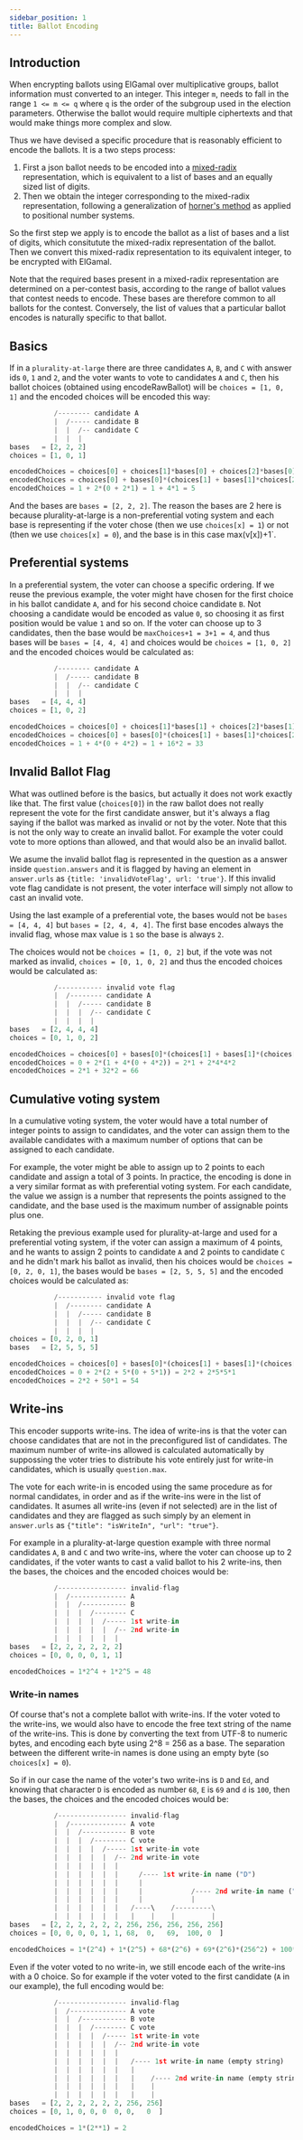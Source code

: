 ```yaml
---
sidebar_position: 1
title: Ballot Encoding
---
```


## Introduction

When encrypting ballots using ElGamal over multiplicative groups, ballot information must converted to an integer. This integer `m`, needs to fall
in the range `1 <= m <= q` where `q` is the order of the subgroup used in the election parameters. Otherwise the ballot would require 
multiple ciphertexts and that would make things more complex and slow.

Thus we have devised a specific procedure that is reasonably efficient to encode
the ballots. It is a two steps process:
1. First a json ballot needs to be encoded into a [mixed-radix](https://en.wikipedia.org/wiki/Mixed_radix) representation, which is equivalent to a list of bases and  an equally sized list of digits.
2. Then we obtain the integer corresponding to the mixed-radix representation, following a generalization of [horner's method](https://en.wikipedia.org/wiki/Horner%27s_method) as applied to positional number systems.
 
So the first step we apply is to encode the ballot as a list of bases and a
list of digits, which consitutute the mixed-radix representation of the ballot. Then we convert this mixed-radix representation to its equivalent integer, to be encrypted with ElGamal.

Note that the required bases present in a mixed-radix representation are determined on a per-contest basis, according to the range of ballot values that contest needs to encode. These bases are therefore common to all ballots for the contest. Conversely, the list of values that a particular ballot encodes is naturally specific to that ballot.

## Basics

If in a `plurality-at-large` there are three candidates `A`, `B`,
and `C` with answer ids `0`, `1` and `2`, and the voter wants to
vote to candidates `A` and `C`, then his ballot choices (obtained
using encodeRawBallot) will be  `choices = [1, 0, 1]` and the encoded
choices will be encoded this way:

```python
           /-------- candidate A
           |  /----- candidate B
           |  |  /-- candidate C
           |  |  |
bases   = [2, 2, 2]
choices = [1, 0, 1]

encodedChoices = choices[0] + choices[1]*bases[0] + choices[2]*bases[0]*bases[1]
encodedChoices = choices[0] + bases[0]*(choices[1] + bases[1]*choices[2])
encodedChoices = 1 + 2*(0 + 2*1) = 1 + 4*1 = 5
```

And the bases are `bases = [2, 2, 2]`. The reason the bases are 2 here
is because plurality-at-large is a non-preferential voting system
and each base is representing if the voter chose (then we use
`choices[x] = 1`) or not (then we use `choices[x] = 0`), and the base is in
this case max(v[x])+1`.

## Preferential systems

In a preferential system, the voter can choose a specific ordering.
If we reuse the previous example, the voter might have chosen for
the first choice in his ballot candidate `A`, and for his second
choice candidate `B`. Not choosing a candidate would be encoded as
value `0`, so choosing it as first position would be value `1` and
so on. If the voter can choose up to 3 candidates, then the base
would be `maxChoices+1 = 3+1 = 4`, and thus bases will be
`bases = [4, 4, 4]` and choices would be `choices = [1, 0, 2]` and the
encoded choices would be calculated as:

```python
           /-------- candidate A
           |  /----- candidate B
           |  |  /-- candidate C
           |  |  |
bases   = [4, 4, 4]
choices = [1, 0, 2]

encodedChoices = choices[0] + choices[1]*bases[1] + choices[2]*bases[1]*bases[2]
encodedChoices = choices[0] + bases[0]*(choices[1] + bases[1]*choices[2])
encodedChoices = 1 + 4*(0 + 4*2) = 1 + 16*2 = 33
```

## Invalid Ballot Flag

What was outlined before is the basics, but actually it does not
work exactly like that. The first value (`choices[0]`) in the raw 
ballot does not really represent the vote for the first candidate 
answer, but it's always a flag saying if the ballot was marked as 
invalid or not by the voter. Note that this is not the only way to
create an invalid ballot. For example the voter could vote to more
options than allowed, and that would also be an invalid ballot.

We asume the invalid ballot flag is represented in the question
as a answer inside `question.answers` and it is flagged by having
an element in `answer.urls` as
`{title: 'invalidVoteFlag', url: 'true'}`. If this invalid vote
flag candidate is not present, the voter interface will simply not
allow to cast an invalid vote.

Using the last example of a preferential vote, the bases would not
be `bases = [4, 4, 4]` but `bases = [2, 4, 4, 4]`. The first base 
encodes always the invalid flag, whose max value is `1` so the base 
is always `2`.

The choices would not be `choices = [1, 0, 2]` but, if the vote was
not marked as invalid, `choices = [0, 1, 0, 2]` and thus the encoded
choices would be calculated as:

```python
           /----------- invalid vote flag
           |  /-------- candidate A
           |  |  /----- candidate B
           |  |  |  /-- candidate C
           |  |  |  |
bases   = [2, 4, 4, 4]
choices = [0, 1, 0, 2]

encodedChoices = choices[0] + bases[0]*(choices[1] + bases[1]*(choices[2] + bases[2]*choices[3])
encodedChoices = 0 + 2*(1 + 4*(0 + 4*2)) = 2*1 + 2*4*4*2
encodedChoices = 2*1 + 32*2 = 66
```

## Cumulative voting system

In a cumulative voting system, the voter would have a total number
of integer points to assign to candidates, and the voter can assign
them to the available candidates with a maximum number of options
that can be assigned to each candidate.

For example, the voter might be able to assign up to 2 points to
each candidate and assign a total of 3 points. In practice, the
encoding is done in a very similar format as with preferential
voting system. For each candidate, the value we assign is a number
that represents the points assigned to the candidate, and the base
used is the maximum number of assignable points plus one.

Retaking the previous example used for plurality-at-large and used
for a preferential voting system, if the voter can assign a
maximum of 4 points, and he wants to assign 2 points to candidate
`A` and 2 points to candidate `C` and he didn't mark his ballot
as invalid, then his choices would be `choices = [0, 2, 0, 1]`, 
the bases would be `bases = [2, 5, 5, 5]` and the encoded choices 
would be calculated as:

```python
           /----------- invalid vote flag
           |  /-------- candidate A
           |  |  /----- candidate B
           |  |  |  /-- candidate C
           |  |  |  |
choices = [0, 2, 0, 1]
bases   = [2, 5, 5, 5]

encodedChoices = choices[0] + bases[0]*(choices[1] + bases[1]*(choices[2] + bases[2]*choices[3])
encodedChoices = 0 + 2*(2 + 5*(0 + 5*1)) = 2*2 + 2*5*5*1
encodedChoices = 2*2 + 50*1 = 54
```

## Write-ins

This encoder supports write-ins. The idea of write-ins is that the
voter can choose candidates that are not in the preconfigured list
of candidates. The maximum number of write-ins allowed is
calculated automatically by suppossing the voter tries to
distribute his vote entirely just for write-in candidates, which
is usually `question.max`.

The vote for each write-in is encoded using the same procedure as
for normal candidates, in order and as if the write-ins were in
the list of candidates. It asumes all write-ins (even if not
selected) are in the list of candidates and they are flagged as
such simply by an element in `answer.urls` as
`{"title": "isWriteIn", "url": "true"}`.

For example in a plurality-at-large question example with three
normal candidates `A`, `B` and `C` and two write-ins, where the
voter can choose up to 2 candidates, if the voter wants to cast 
a valid ballot to his 2 write-ins, then the bases, the choices 
and the encoded choices would be:

```python
           /----------------- invalid-flag
           |  /-------------- A
           |  |  /----------- B
           |  |  |  /-------- C
           |  |  |  |  /----- 1st write-in
           |  |  |  |  |  /-- 2nd write-in
           |  |  |  |  |  |
bases   = [2, 2, 2, 2, 2, 2]
choices = [0, 0, 0, 0, 1, 1]

encodedChoices = 1*2^4 + 1*2^5 = 48
```

### Write-in names

Of course that's not a complete ballot with write-ins. If the voter
voted to the write-ins, we would also have to encode the free text
string of the name of the write-ins. This is done by converting the
text from UTF-8 to numeric bytes, and encoding each byte using
2^8 = 256 as a base. The separation between the different write-in
names is done using an empty byte (so `choices[x] = 0`).

So if in our case the name of the voter's two write-ins is `D` and
`Ed`, and knowing that character `D` is encoded as number `68`, `E`
is `69` and `d` is `100`, then the bases, the choices and the 
encoded choices would be:

```python
           /----------------- invalid-flag
           |  /-------------- A vote
           |  |  /----------- B vote
           |  |  |  /-------- C vote
           |  |  |  |  /----- 1st write-in vote
           |  |  |  |  |  /-- 2nd write-in vote
           |  |  |  |  |  |
           |  |  |  |  |  |     /---- 1st write-in name ("D")
           |  |  |  |  |  |     |
           |  |  |  |  |  |     |            /---- 2nd write-in name ("Ed")
           |  |  |  |  |  |     |            |
           |  |  |  |  |  |   /----\    /---------\
           |  |  |  |  |  |   |    |    |         |
bases   = [2, 2, 2, 2, 2, 2, 256, 256, 256, 256, 256]
choices = [0, 0, 0, 0, 1, 1, 68,  0,   69,  100, 0  ]

encodedChoices = 1*(2^4) + 1*(2^5) + 68*(2^6) + 69*(2^6)*(256^2) + 100*(2^6)*(256^3) = 107663593776
```

Even if the voter voted to no write-in, we still encode each of the write-ins
with a 0 choice. So for example if the voter voted to the first candidate (`A`
in our example), the full encoding would be:


```python
           /----------------- invalid-flag
           |  /-------------- A vote
           |  |  /----------- B vote
           |  |  |  /-------- C vote
           |  |  |  |  /----- 1st write-in vote
           |  |  |  |  |  /-- 2nd write-in vote
           |  |  |  |  |  |
           |  |  |  |  |  |   /---- 1st write-in name (empty string)
           |  |  |  |  |  |   |
           |  |  |  |  |  |   |    /---- 2nd write-in name (empty string)
           |  |  |  |  |  |   |    |
           |  |  |  |  |  |   |    |
bases   = [2, 2, 2, 2, 2, 2, 256, 256]
choices = [0, 1, 0, 0, 0  0, 0,   0  ]

encodedChoices = 1*(2**1) = 2
```
